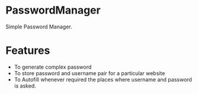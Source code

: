 # PasswordManager
Simple Password Manager.
# Features
- To generate complex password 
- To store password and username pair for a particular website
- To Autofill whenever required the places where username and password is asked.

# 
